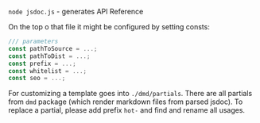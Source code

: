 `node jsdoc.js` - generates API Reference

On the top o that file it might be configured by setting consts:

```js
/// parameters
const pathToSource = ...;
const pathToDist = ...;
const prefix = ...;
const whitelist = ...;
const seo = ...;
```

For customizing a template goes into `./dmd/partials`. There are all partials from `dmd` package (which render markdown files from parsed jsdoc). To replace a partial, please add prefix `hot-` and find and rename all usages.
